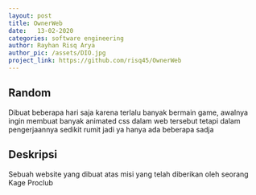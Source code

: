 ```yaml
---
layout: post
title: OwnerWeb
date:   13-02-2020
categories: software engineering 
author: Rayhan Risq Arya
author_pic: /assets/DIO.jpg 
project_link: https://github.com/risq45/OwnerWeb
---
```


## Random
Dibuat beberapa hari saja karena terlalu banyak bermain game, awalnya ingin membuat banyak animated css dalam web tersebut tetapi dalam pengerjaannya sedikit rumit
jadi ya hanya ada beberapa sadja


## Deskripsi
Sebuah website yang dibuat atas misi yang telah diberikan oleh seorang Kage Proclub
